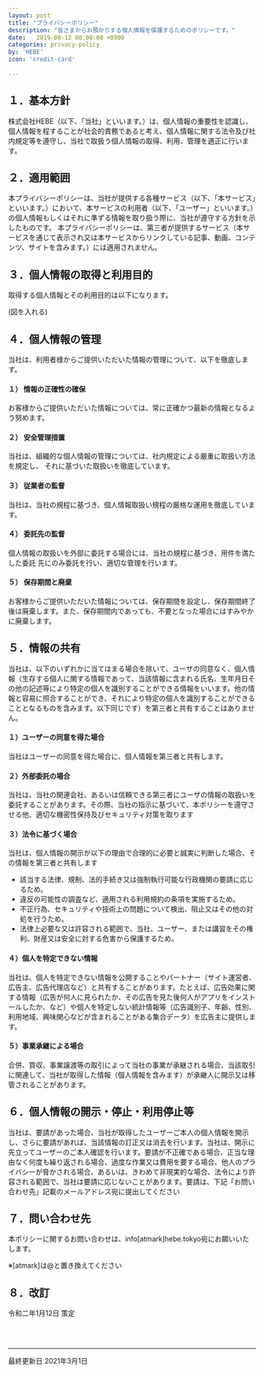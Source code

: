 ```yaml
---
layout: post
title: "プライバシーポリシー"
description: "皆さまからお預かりする個人情報を保護するためのポリシーです。"
date:   2019-08-12 00:00:00 +0900
categories: privacy-policy
by: 'HEBE'
icon: 'credit-card'
    
---
```


## １．基本方針
株式会社HEBE（以下、「当社」といいます。）は、個人情報の重要性を認識し、個人情報を程することが社会的責務であると考え、個人情報に関する法令及び社内規定等を遵守し、当社で取扱う個人情報の取得、利用、管理を適正に行います。

## ２．適用範囲
本プライバシーポリシーは、当社が提供する各種サービス（以下、「本サービス」といいます。）において、本サービスの利用者（以下、「ユーザー」といいます。）の個人情報もしくはそれに準ずる情報を取り扱う際に、当社が遵守する方針を示したものです。
本プライバシーポリシーは、第三者が提供するサービス（本サービスを通じて表示され又は本サービスからリンクしている記事、動画、コンテンツ、サイトを含みます。）には適用されません。

## ３．個人情報の取得と利用目的

取得する個人情報とその利用目的は以下になります。

(図を入れる)

## ４．個人情報の管理
当社は、利用者様からご提供いただいた情報の管理について、以下を徹底します。

#### １） 情報の正確性の確保 
お客様からご提供いただいた情報については、常に正確かつ最新の情報となるよう努めます。 

#### ２） 安全管理措置 
当社は、組織的な個人情報の管理については、社内規定による厳重に取扱い方法を規定し、 それに基づいた取扱いを徹底しています。 

#### ３） 従業者の監督 
当社は、当社の規程に基づき、個人情報取扱い規程の厳格な運用を徹底しています。 

#### ４） 委託先の監督 
個人情報の取扱いを外部に委託する場合には、当社の規程に基づき、用件を満たした委託 先にのみ委託を行い、適切な管理を行います。 
#### ５） 保存期間と廃棄 
お客様からご提供いただいた情報については、保存期間を設定し、保存期間終了後は廃棄します。また、保存期間内であっても、不要となった場合にはすみやかに廃棄します。

## ５．情報の共有
当社は、以下のいずれかに当てはまる場合を除いて、ユーザの同意なく、個人情報（生存する個人に関する情報であって、当該情報に含まれる氏名、生年月日その他の記述等により特定の個人を識別することができる情報をいいます。他の情報と容易に照合することができ、それにより特定の個人を識別することができることとなるものを含みます。以下同じです）を第三者と共有することはありません。

#### １）ユーザーの同意を得た場合
当社はユーザーの同意を得た場合に、個人情報を第三者と共有します。

#### ２）外部委託の場合
当社は、当社の関連会社、あるいは信頼できる第三者にユーザの情報の取扱いを委託することがあります。その際、当社の指示に基づいて、本ポリシーを遵守させる他、適切な機密性保持及びセキュリティ対策を取ります

#### ３）法令に基づく場合
当社は、個人情報の開示が以下の理由で合理的に必要と誠実に判断した場合、その情報を第三者と共有します
- 該当する法律、規制、法的手続き又は強制執行可能な行政機関の要請に応じるため。
- 違反の可能性の調査など、適用される利用規約の条項を実施するため。
- 不正行為、セキュリティや技術上の問題について検出、阻止又はその他の対処を行うため。
- 法律上必要な又は許容される範囲で、当社、ユーザー、または講習をその権利、財産又は安全に対する危害から保護するため。

#### ４）個人を特定できない情報
当社は、個人を特定できない情報を公開することやパートナー（サイト運営者、広告主、広告代理店など）と共有することがあります。たとえば、広告効果に関する情報（広告が何人に見られたか、その広告を見た後何人がアプリをインストールしたか、など）や個人を特定しない統計情報等（広告識別子、年齢、性別、利用地域、興味関心などが含まれることがある集合データ）を広告主に提供します。

#### ５）事業承継による場合
合併、買収、事業譲渡等の取引によって当社の事業が承継される場合、当該取引に関連して、当社が取得した情報（個人情報を含みます）が承継人に開示又は移管されることがあります。

## ６．個人情報の開示・停止・利用停止等
当社は、要請があった場合、当社が取得したユーザーご本人の個人情報を開示し、さらに要請があれば、当該情報の訂正又は消去を行います。当社は、開示に先立ってユーザーのご本人確認を行います。要請が不正確である場合、正当な理由なく何度も繰り返される場合、過度な作業又は費用を要する場合、他人のプライバシーが脅かされる場合、あるいは、きわめて非現実的な場合、法令により許容される範囲で、当社は要請に応じないことがあります。要請は、下記「お問い合わせ先」記載のメールアドレス宛に提出してください


## ７．問い合わせ先
本ポリシーに関するお問い合わせは、info[atmark]hebe.tokyo宛にお願いいたします。

※[atmark]は@と置き換えてください

## ８．改訂
令和二年1月12日 策定

<br><br>

---

最終更新日 2021年3月1日
<br><br>
